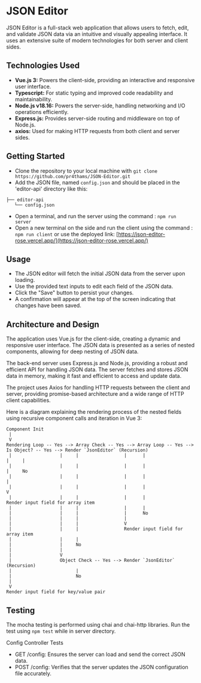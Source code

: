 # JSON Editor

JSON Editor is a full-stack web application that allows users to fetch, edit, and validate JSON data via an intuitive and visually appealing interface. It uses an extensive suite of modern technologies for both server and client sides.

## Technologies Used

- **Vue.js 3:** Powers the client-side, providing an interactive and responsive user interface.
- **Typescript:** For static typing and improved code readability and maintainability.
- **Node.js v18.16:** Powers the server-side, handling networking and I/O operations efficiently.
- **Express.js:** Provides server-side routing and middleware on top of Node.js.
- **axios:** Used for making HTTP requests from both client and server sides.

## Getting Started

- Clone the repository to your local machine with `git clone https://github.com/pr4thams/JSON-Editor.git`
- Add the JSON file, named `config.json` and should be placed in the 'editor-api' directory like this:

```
├── editor-api
   └── config.json
```

- Open a terminal, and run the server using the command : `npm run server`
- Open a new terminal on the side and run the client using the command : `npm run client` or use the deployed link: [https://json-editor-rose.vercel.app/](https://json-editor-rose.vercel.app/)

## Usage

- The JSON editor will fetch the initial JSON data from the server upon loading.
- Use the provided text inputs to edit each field of the JSON data.
- Click the "Save" button to persist your changes.
- A confirmation will appear at the top of the screen indicating that changes have been saved.

## Architecture and Design

The application uses Vue.js for the client-side, creating a dynamic and responsive user interface. The JSON data is presented as a series of nested components, allowing for deep nesting of JSON data.

The back-end server uses Express.js and Node.js, providing a robust and efficient API for handling JSON data. The server fetches and stores JSON data in memory, making it fast and efficient to access and update data.

The project uses Axios for handling HTTP requests between the client and server, providing promise-based architecture and a wide range of HTTP client capabilities.

Here is a diagram explaining the rendering process of the nested fields using recursive component calls and iteration in Vue 3:

```
Component Init
 |
 V
Rendering Loop -- Yes --> Array Check -- Yes --> Array Loop -- Yes --> Is Object? -- Yes --> Render `JsonEditor` (Recursion)
 |                  |     |                 |      |                  |     |
 |                  |     |                 |      |                  |     No
 |                  |     |                 |      |                  | 
 |                  |     |                 |      |                  V
 |                  |     |                 |      |                  Render input field for array item
 |                  |     |                 |      |
 |                  |     |                 |      No
 |                  |     |                 |     
 |                  |     |                 V
 |                  |     |                 Render input field for array item
 |                  |     |
 |                  |     No
 |                  |     
 |                  V
 |                  Object Check -- Yes --> Render `JsonEditor` (Recursion)
 |                        |
 |                        No
 |                        
 V
Render input field for key/value pair
```

## Testing

The mocha testing is performed using chai and chai-http libraries. Run the test using `npm test` while in server directory.

Config Controller Tests

- GET /config: Ensures the server can load and send the correct JSON data.
- POST /config: Verifies that the server updates the JSON configuration file accurately.
